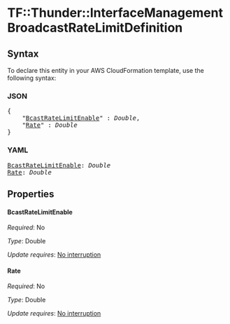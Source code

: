 # TF::Thunder::InterfaceManagement BroadcastRateLimitDefinition

## Syntax

To declare this entity in your AWS CloudFormation template, use the following syntax:

### JSON

<pre>
{
    "<a href="#bcastratelimitenable" title="BcastRateLimitEnable">BcastRateLimitEnable</a>" : <i>Double</i>,
    "<a href="#rate" title="Rate">Rate</a>" : <i>Double</i>
}
</pre>

### YAML

<pre>
<a href="#bcastratelimitenable" title="BcastRateLimitEnable">BcastRateLimitEnable</a>: <i>Double</i>
<a href="#rate" title="Rate">Rate</a>: <i>Double</i>
</pre>

## Properties

#### BcastRateLimitEnable

_Required_: No

_Type_: Double

_Update requires_: [No interruption](https://docs.aws.amazon.com/AWSCloudFormation/latest/UserGuide/using-cfn-updating-stacks-update-behaviors.html#update-no-interrupt)

#### Rate

_Required_: No

_Type_: Double

_Update requires_: [No interruption](https://docs.aws.amazon.com/AWSCloudFormation/latest/UserGuide/using-cfn-updating-stacks-update-behaviors.html#update-no-interrupt)

